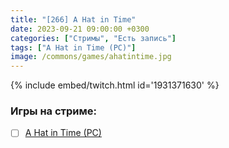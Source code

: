 ```yaml
---
title: "[266] A Hat in Time"
date: 2023-09-21 09:00:00 +0300
categories: ["Стримы", "Есть запись"]
tags: ["A Hat in Time (PC)"]
image: /commons/games/ahatintime.jpg
---
```


{% include embed/twitch.html id='1931371630' %}

### Игры на стриме:
+ [ ] [A Hat in Time (PC)](/tags/a-hat-in-time-pc)

